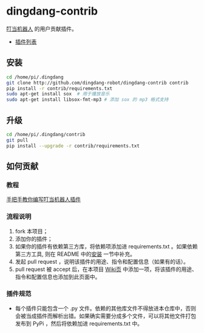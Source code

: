 # dingdang-contrib

[叮当机器人](http://github.com/wzpan/dingdang) 的用户贡献插件。

* [插件列表](https://github.com/dingdang-robot/dingdang-contrib/wiki)

## 安装

``` sh
cd /home/pi/.dingdang
git clone http://github.com/dingdang-robot/dingdang-contrib contrib
pip install -r contrib/requirements.txt
sudo apt-get install sox  # 用于播放音乐
sudo apt-get install libsox-fmt-mp3 # 添加 sox 的 mp3 格式支持
```

## 升级

``` sh
cd /home/pi/.dingdang/contrib
git pull
pip install --upgrade -r contrib/requirements.txt
```

## 如何贡献

### 教程

[手把手教你编写叮当机器人插件](http://www.hahack.com/codes/how-to-write-dingdang-plugin/)

### 流程说明

1. fork 本项目；
2. 添加你的插件；
3. 如果你的插件有依赖第三方库，将依赖项添加进 requirements.txt 。如果依赖第三方工具, 则在 README 中的[安装](#安装) 一节中补充。
4. 发起 pull request ，说明该插件的用途、指令和配置信息（如果有的话）。
5. pull request 被 accept 后，在本项目 [Wiki页](https://github.com/dingdang-robot/dingdang-contrib/wiki/neteasemusic) 中添加一项，将该插件的用途、指令和配置信息也添加到此页面中。

### 插件规范

* 每个插件只能包含一个 .py 文件。依赖的其他库文件不得放进本仓库中，否则会被当成插件而解析出错。如果确实需要分成多个文件，可以将其他文件打包发布到 PyPi ，然后将依赖加进 requirements.txt 中。
